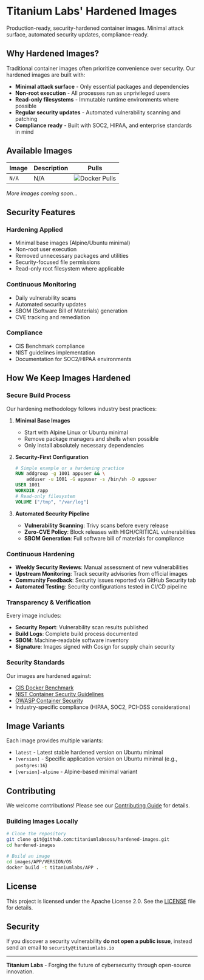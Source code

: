 # Titanium Labs' Hardened Images

Production-ready, security-hardened container images. Minimal attack surface, automated security updates, compliance-ready.

## Why Hardened Images?

Traditional container images often prioritize convenience over security. Our hardened images are built with:

- **Minimal attack surface** - Only essential packages and dependencies
- **Non-root execution** - All processes run as unprivileged users
- **Read-only filesystems** - Immutable runtime environments where possible
- **Regular security updates** - Automated vulnerability scanning and patching
- **Compliance ready** - Built with SOC2, HIPAA, and enterprise standards in mind

## Available Images

| Image | Description | Pulls |
|-------|-------------|-------|
| `N/A` | N/A | ![Docker Pulls](https:img.shields.io/docker/pulls/titaniumlabsoss/IMAGE)

*More images coming soon...*

## Security Features

### **Hardening Applied**
- Minimal base images (Alpine/Ubuntu minimal)
- Non-root user execution
- Removed unnecessary packages and utilities
- Security-focused file permissions
- Read-only root filesystem where applicable

### **Continuous Monitoring**
- Daily vulnerability scans
- Automated security updates
- SBOM (Software Bill of Materials) generation
- CVE tracking and remediation

### **Compliance**
- CIS Benchmark compliance
- NIST guidelines implementation
- Documentation for SOC2/HIPAA environments

## How We Keep Images Hardened

### Secure Build Process

Our hardening methodology follows industry best practices:

1. **Minimal Base Images**
   - Start with Alpine Linux or Ubuntu minimal
   - Remove package managers and shells when possible
   - Only install absolutely necessary dependencies

2. **Security-First Configuration**
   ```dockerfile
   # Simple example or a hardening practice
   RUN addgroup -g 1001 appuser && \
       adduser -u 1001 -G appuser -s /bin/sh -D appuser
   USER 1001
   WORKDIR /app
   # Read-only filesystem
   VOLUME ["/tmp", "/var/log"]
   ```

3. **Automated Security Pipeline**
   - **Vulnerability Scanning**: Trivy scans before every release
   - **Zero-CVE Policy**: Block releases with HIGH/CRITICAL vulnerabilities
   - **SBOM Generation**: Full software bill of materials for compliance

### Continuous Hardening

- **Weekly Security Reviews**: Manual assessment of new vulnerabilities
- **Upstream Monitoring**: Track security advisories from official images
- **Community Feedback**: Security issues reported via GitHub Security tab
- **Automated Testing**: Security configurations tested in CI/CD pipeline

### Transparency & Verification

Every image includes:
- **Security Report**: Vulnerability scan results published
- **Build Logs**: Complete build process documented
- **SBOM**: Machine-readable software inventory
- **Signature**: Images signed with Cosign for supply chain security

### Security Standards

Our images are hardened against:
- [CIS Docker Benchmark](https://www.cisecurity.org/benchmark/docker)
- [NIST Container Security Guidelines](https://csrc.nist.gov/publications/detail/sp/800-190/final)
- [OWASP Container Security](https://cheatsheetseries.owasp.org/cheatsheets/Docker_Security_Cheat_Sheet.html)
- Industry-specific compliance (HIPAA, SOC2, PCI-DSS considerations)

## Image Variants

Each image provides multiple variants:

- `latest` - Latest stable hardened version on Ubuntu minimal
- `[version]` - Specific application version on Ubuntu minimal (e.g., `postgres:16`)
- `[version]-alpine` - Alpine-based minimal variant

## Contributing

We welcome contributions! Please see our [Contributing Guide](CONTRIBUTING.md) for details.

### Building Images Locally

```bash
# Clone the repository
git clone git@github.com:titaniumlabsoss/hardened-images.git
cd hardened-images

# Build an image
cd images/APP/VERSION/OS
docker build -t titaniumlabs/APP .
```

## License

This project is licensed under the Apache License 2.0. See the [LICENSE](LICENSE) file for details.

## Security

If you discover a security vulnerability **do not open a public issue**, instead send an email to `security@titaniumlabs.io`

---

**Titanium Labs** - Forging the future of cybersecurity through open-source innovation.

